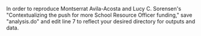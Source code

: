 In order to reproduce Montserrat Avila-Acosta and Lucy C. Sorensen's "Contextualizing the push for more School Resource Officer funding," save "analysis.do" and edit line 7 to reflect your desired directory for outputs and data.